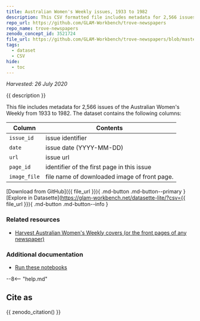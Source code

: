 ```yaml
---
title: Australian Women's Weekly issues, 1933 to 1982
description: This CSV formatted file includes metadata for 2,566 issues of the Australian Women's Weekly from 1933 to 1982.
repo_url: https://github.com/GLAM-Workbench/trove-newspapers
repo_name: trove-newspapers
zenodo_concept_id: 3521724
file_url: https://github.com/GLAM-Workbench/trove-newspapers/blob/master/data/aww-issues.csv
tags:
  - dataset
  - CSV
hide:
  - toc
---
```

*Harvested: 26 July 2020*

{{ description }}

This file includes metadata for 2,566 issues of the Australian Women's Weekly from 1933 to 1982. The dataset contains the following columns:

| Column | Contents |
|--------|----------|
`issue_id` | issue identifier
`date` | issue date (YYYY-MM-DD)
`url` | issue url
`page_id` | identifier of the first page in this issue
`image_file` | file name of downloaded image of front page.

[Download from GitHub]({{ file_url }}){ .md-button .md-button--primary } [Explore in Datasette](https://glam-workbench.net/datasette-lite/?csv={{ file_url }}){ .md-button .md-button--info }

### Related resources

* [Harvest Australian Women's Weekly covers (or the front pages of any newspaper)](harvest-aww-covers-and-newspaper-front-pages.md)

### Additional documentation

* [Run these notebooks](../#run-these-notebooks)

--8<-- "help.md"

## Cite as

{{ zenodo_citation() }}